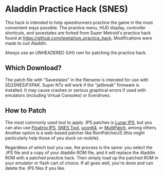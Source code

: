 # Aladdin Practice Hack (SNES)
 This hack is intended to help speedrunners practice the game in the most convenient ways possible. The practice menu, HUD display, controller shortcuts, and savestates are forked from Super Metroid's practice hack found at https://github.com/tewtal/sm_practice_hack. Modifications were made to suit Aladdin.

Always use an UNHEADERED (UH) rom for patching the practice hack.

## Which Download?

The patch file with "Savestates" in the filename is intended for use with SD2SNES/FXPAK. Super NTs will work if the "jailbreak" firmware is installed. It may cause crashes or serious graphical errors if used with emulators (including Virtual Consoles) or Everdrives.

## How to Patch

The most commonly used tool to apply .IPS patches is [Lunar IPS](http://fusoya.eludevisibility.org/lips/), but you can also use [Floating IPS](https://www.romhacking.net/utilities/1040/), [SNES Tool](http://www.romhacking.net/utilities/18/), [ucon64](http://ucon64.sourceforge.net/), or [MultiPatch](http://projects.sappharad.com/tools/multipatch.html), among others. Another option is a web-based patcher like RomPatcherJS (this might particularly help those of you stuck on mobile).

Regardless of which tool you use, the process is the same: you select the .IPS file and a copy of your Aladdin ROM file, and it will replace the Aladdin ROM with a patched practice hack. Then simply load up the patched ROM in your emulator or flash cart of choice. If all goes well, you're done and can delete the .IPS files if you like.
